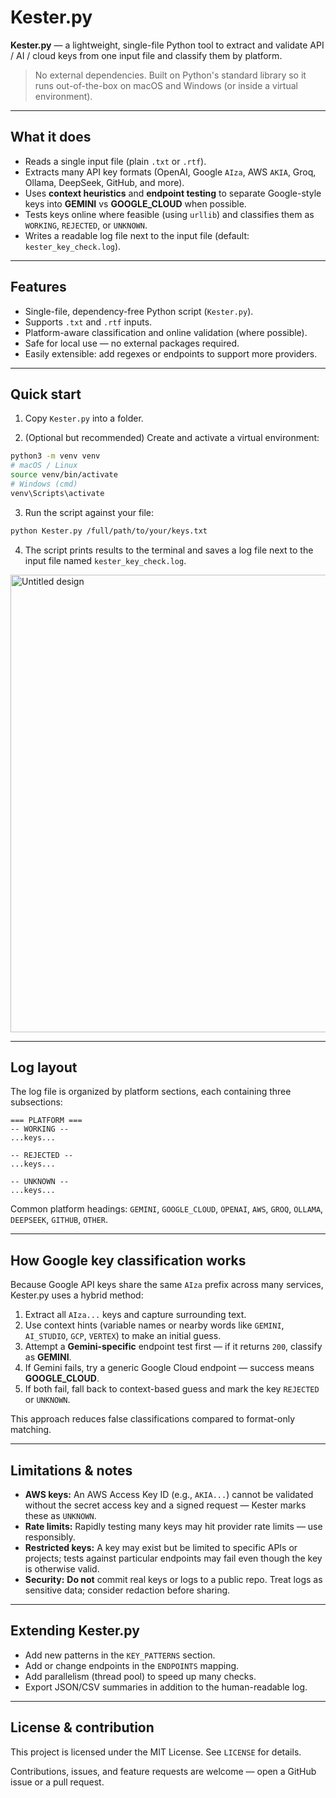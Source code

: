 # Kester.py

**Kester.py** — a lightweight, single-file Python tool to extract and validate API / AI / cloud keys from one input file and classify them by platform.

> No external dependencies. Built on Python's standard library so it runs out-of-the-box on macOS and Windows (or inside a virtual environment).

---

## What it does

* Reads a single input file (plain `.txt` or `.rtf`).
* Extracts many API key formats (OpenAI, Google `AIza`, AWS `AKIA`, Groq, Ollama, DeepSeek, GitHub, and more).
* Uses **context heuristics** and **endpoint testing** to separate Google-style keys into **GEMINI** vs **GOOGLE\_CLOUD** when possible.
* Tests keys online where feasible (using `urllib`) and classifies them as `WORKING`, `REJECTED`, or `UNKNOWN`.
* Writes a readable log file next to the input file (default: `kester_key_check.log`).

---

## Features

* Single-file, dependency-free Python script (`Kester.py`).
* Supports `.txt` and `.rtf` inputs.
* Platform-aware classification and online validation (where possible).
* Safe for local use — no external packages required.
* Easily extensible: add regexes or endpoints to support more providers.

---

## Quick start

1. Copy `Kester.py` into a folder.

2. (Optional but recommended) Create and activate a virtual environment:

```bash
python3 -m venv venv
# macOS / Linux
source venv/bin/activate
# Windows (cmd)
venv\Scripts\activate
```

3. Run the script against your file:

```bash
python Kester.py /full/path/to/your/keys.txt
```

4. The script prints results to the terminal and saves a log file next to the input file named `kester_key_check.log`.

<img width="1134" height="732" alt="Untitled design" src="https://github.com/user-attachments/assets/a9ff9ef8-0ed3-4f13-8a7f-6c256947a3f9" />


---

## Log layout

The log file is organized by platform sections, each containing three subsections:

```
=== PLATFORM ===
-- WORKING --
...keys...

-- REJECTED --
...keys...

-- UNKNOWN --
...keys...
```

Common platform headings: `GEMINI`, `GOOGLE_CLOUD`, `OPENAI`, `AWS`, `GROQ`, `OLLAMA`, `DEEPSEEK`, `GITHUB`, `OTHER`.

---

## How Google key classification works

Because Google API keys share the same `AIza` prefix across many services, Kester.py uses a hybrid method:

1. Extract all `AIza...` keys and capture surrounding text.
2. Use context hints (variable names or nearby words like `GEMINI`, `AI_STUDIO`, `GCP`, `VERTEX`) to make an initial guess.
3. Attempt a **Gemini-specific** endpoint test first — if it returns `200`, classify as **GEMINI**.
4. If Gemini fails, try a generic Google Cloud endpoint — success means **GOOGLE\_CLOUD**.
5. If both fail, fall back to context-based guess and mark the key `REJECTED` or `UNKNOWN`.

This approach reduces false classifications compared to format-only matching.

---

## Limitations & notes

* **AWS keys:** An AWS Access Key ID (e.g., `AKIA...`) cannot be validated without the secret access key and a signed request — Kester marks these as `UNKNOWN`.
* **Rate limits:** Rapidly testing many keys may hit provider rate limits — use responsibly.
* **Restricted keys:** A key may exist but be limited to specific APIs or projects; tests against particular endpoints may fail even though the key is otherwise valid.
* **Security:** **Do not** commit real keys or logs to a public repo. Treat logs as sensitive data; consider redaction before sharing.

---

## Extending Kester.py

* Add new patterns in the `KEY_PATTERNS` section.
* Add or change endpoints in the `ENDPOINTS` mapping.
* Add parallelism (thread pool) to speed up many checks.
* Export JSON/CSV summaries in addition to the human-readable log.

---

## License & contribution

This project is licensed under the MIT License. See `LICENSE` for details.

Contributions, issues, and feature requests are welcome — open a GitHub issue or a pull request.
